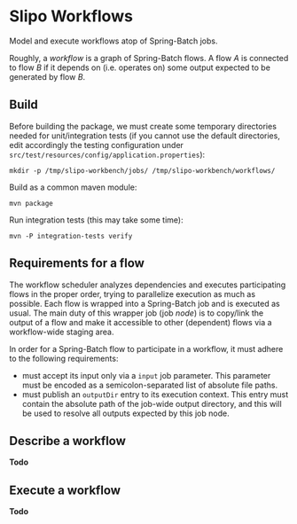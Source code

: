 # Slipo Workflows

Model and execute workflows atop of Spring-Batch jobs.

Roughly, a *workflow* is a graph of Spring-Batch flows. A flow *A* is connected to flow *B* if it depends on (i.e. operates on) some output expected to be generated by flow *B*.  

## Build

Before building the package, we must create some temporary directories needed for unit/integration tests (if you cannot use the default directories, edit accordingly the testing configuration under `src/test/resources/config/application.properties`):

    mkdir -p /tmp/slipo-workbench/jobs/ /tmp/slipo-workbench/workflows/

Build as a common maven module:

    mvn package

Run integration tests (this may take some time):

    mvn -P integration-tests verify

## Requirements for a flow

The workflow scheduler analyzes dependencies and executes participating flows in the proper order, trying to parallelize execution as much as possible. Each flow is wrapped into a Spring-Batch job and is executed as usual. The main duty of this wrapper job (job *node*) is to copy/link the output of a flow and make it accessible to other (dependent) flows via a workflow-wide staging area.

In order for a Spring-Batch flow to participate in a workflow, it must adhere to the following requirements:

  * must accept its input only via a `input` job parameter. This parameter must be encoded as a semicolon-separated list of absolute file paths.
  * must publish an `outputDir` entry to its execution context. This entry must contain the absolute path of the job-wide output directory, and this will be used to resolve all outputs expected by this job node.      

## Describe a workflow

__Todo__

## Execute a workflow

__Todo__

